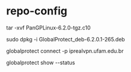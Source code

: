 # repo-config

tar -xvf PanGPLinux-6.2.0-tgz.c10

sudo dpkg -i GlobalProtect_deb-6.2.0.1-265.deb

globalprotect connect -p iprealvpn.ufam.edu.br

globalprotect show --status
